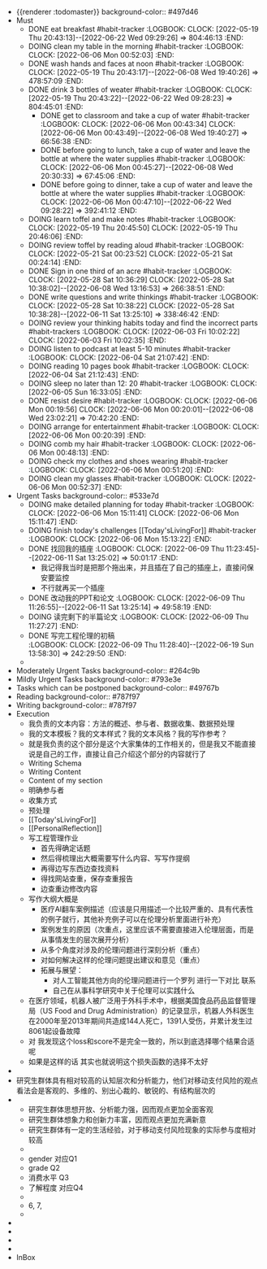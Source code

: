 - {{renderer :todomaster}}
  background-color:: #497d46
- Must
	- DONE eat breakfast #habit-tracker
	  :LOGBOOK:
	  CLOCK: [2022-05-19 Thu 20:43:13]--[2022-06-22 Wed 09:29:26] =>  804:46:13
	  :END:
	- DOING clean my table in the morning #habit-tracker
	  :LOGBOOK:
	  CLOCK: [2022-06-06 Mon 00:52:03]
	  :END:
	- DONE wash hands and faces at noon #habit-tracker
	  :LOGBOOK:
	  CLOCK: [2022-05-19 Thu 20:43:17]--[2022-06-08 Wed 19:40:26] =>  478:57:09
	  :END:
	- DONE drink 3 bottles of weater #habit-tracker
	  :LOGBOOK:
	  CLOCK: [2022-05-19 Thu 20:43:22]--[2022-06-22 Wed 09:28:23] =>  804:45:01
	  :END:
		- DONE get to classroom and take a cup of water #habit-tracker
		  :LOGBOOK:
		  CLOCK: [2022-06-06 Mon 00:43:34]
		  CLOCK: [2022-06-06 Mon 00:43:49]--[2022-06-08 Wed 19:40:27] =>  66:56:38
		  :END:
		- DONE before going to lunch, take a cup of water and leave the bottle at  where the water supplies #habit-tracker
		  :LOGBOOK:
		  CLOCK: [2022-06-06 Mon 00:45:27]--[2022-06-08 Wed 20:30:33] =>  67:45:06
		  :END:
		- DONE before going to dinner, take a cup of water and leave the bottle at where the water supplies #habit-tracker 
		  :LOGBOOK:
		  CLOCK: [2022-06-06 Mon 00:47:10]--[2022-06-22 Wed 09:28:22] =>  392:41:12
		  :END:
	- DOING learn toffel and make notes #habit-tracker
	  :LOGBOOK:
	  CLOCK: [2022-05-19 Thu 20:45:50]
	  CLOCK: [2022-05-19 Thu 20:46:06]
	  :END:
	- DOING review toffel by reading aloud #habit-tracker
	  :LOGBOOK:
	  CLOCK: [2022-05-21 Sat 00:23:52]
	  CLOCK: [2022-05-21 Sat 00:24:14]
	  :END:
	- DONE  Sign in one third of an acre #habit-tracker
	  :LOGBOOK:
	  CLOCK: [2022-05-28 Sat 10:36:29]
	  CLOCK: [2022-05-28 Sat 10:38:02]--[2022-06-08 Wed 13:16:53] =>  266:38:51
	  :END:
	- DONE write questions and write thinkings #habit-tracker
	  :LOGBOOK:
	  CLOCK: [2022-05-28 Sat 10:38:22]
	  CLOCK: [2022-05-28 Sat 10:38:28]--[2022-06-11 Sat 13:25:10] =>  338:46:42
	  :END:
	- DOING review your thinking habits today and find the incorrect parts #habit-trackers
	  :LOGBOOK:
	  CLOCK: [2022-06-03 Fri 10:02:22]
	  CLOCK: [2022-06-03 Fri 10:02:35]
	  :END:
	- DOING listen to podcast at least 5-10 minutes #habit-tracker
	  :LOGBOOK:
	  CLOCK: [2022-06-04 Sat 21:07:42]
	  :END:
	- DOING reading 10 pages book #habit-tracker
	  :LOGBOOK:
	  CLOCK: [2022-06-04 Sat 21:12:43]
	  :END:
	- DOING sleep no later than 12: 20 #habit-tracker
	  :LOGBOOK:
	  CLOCK: [2022-06-05 Sun 16:33:05]
	  :END:
	- DONE resist desire #habit-tracker
	  :LOGBOOK:
	  CLOCK: [2022-06-06 Mon 00:19:56]
	  CLOCK: [2022-06-06 Mon 00:20:01]--[2022-06-08 Wed 23:02:21] =>  70:42:20
	  :END:
	- DOING arrange for entertainment #habit-tracker
	  :LOGBOOK:
	  CLOCK: [2022-06-06 Mon 00:20:39]
	  :END:
	- DOING comb my hair #habit-tracker
	  :LOGBOOK:
	  CLOCK: [2022-06-06 Mon 00:48:13]
	  :END:
	- DOING check my clothes and shoes wearing #habit-tracker 
	  :LOGBOOK:
	  CLOCK: [2022-06-06 Mon 00:51:20]
	  :END:
	- DOING clean my glasses #habit-tracker
	  :LOGBOOK:
	  CLOCK: [2022-06-06 Mon 00:52:37]
	  :END:
- Urgent Tasks
  background-color:: #533e7d
	- DOING make detailed planning for today #habit-tracker
	  :LOGBOOK:
	  CLOCK: [2022-06-06 Mon 15:11:41]
	  CLOCK: [2022-06-06 Mon 15:11:47]
	  :END:
	- DOING finish today's challenges [[Today'sLivingFor]] #habit-tracker
	  :LOGBOOK:
	  CLOCK: [2022-06-06 Mon 15:13:22]
	  :END:
	- DONE 找回我的插座 
	  :LOGBOOK:
	  CLOCK: [2022-06-09 Thu 11:23:45]--[2022-06-11 Sat 13:25:02] =>  50:01:17
	  :END:
		- 我记得我当时是把那个拖出来，并且插在了自己的插座上，直接问保安要监控
		- 不行就再买一个插座
	- DONE 改动我的PPT和论文 
	  :LOGBOOK:
	  CLOCK: [2022-06-09 Thu 11:26:55]--[2022-06-11 Sat 13:25:14] =>  49:58:19
	  :END:
	- DOING 读完剩下的半篇论文 
	  :LOGBOOK:
	  CLOCK: [2022-06-09 Thu 11:27:27]
	  :END:
	- DONE 写完工程伦理的初稿  
	  :LOGBOOK:
	  CLOCK: [2022-06-09 Thu 11:28:40]--[2022-06-19 Sun 13:58:30] =>  242:29:50
	  :END:
	-
- Moderately Urgent Tasks
  background-color:: #264c9b
- Mildly Urgent Tasks
  background-color:: #793e3e
- Tasks which can be postponed
  background-color:: #49767b
- Reading
  background-color:: #787f97
- Writing
  background-color:: #787f97
- Execution
	- 我负责的文本内容：方法的概述、参与者、数据收集、数据预处理
	- 我的文本模板？我的文本样式？我的文本风格？我的写作参考？
	- 就是我负责的这个部分是这个大家集体的工作相关的，但是我又不能直接说是自己的工作，直接让自己介绍这个部分的内容就行了
	- Writing Schema
	- Writing Content
	- Content of my section
	- 明确参与者
	- 收集方式
	- 预处理
	- [[Today'sLivingFor]]
	- [[PersonalReflection]]
	- 写工程管理作业
		- 首先得确定话题
		- 然后得梳理出大概需要写什么内容、写写作提纲
		- 再得边写东西边查找资料
		- 得找网站查重，保存查重报告
		- 边查重边修改内容
	- 写作大纲大概是
		- 医疗AI翻车案例描述（应该是只用描述一个比较严重的、具有代表性的例子就行，其他补充例子可以在伦理分析里面进行补充）
		- 案例发生的原因（次重点，这里应该不需要直接进入伦理层面，而是从事情发生的层次展开分析）
		- 从多个角度对涉及的伦理问题进行深刻分析（重点）
		- 对如何解决这样的伦理问题提出建议和意见（重点）
		- 拓展与展望：
			- 对人工智能其他方向的伦理问题进行一个罗列   进行一下对比 联系
			- 自己在从事科学研究中关于伦理可以实践什么
	- 在医疗领域，机器人被广泛用于外科手术中，根据美国食品药品监督管理局（US Food and Drug Administration）的记录显示，机器人外科医生在2000年至2013年期间共造成144人死亡，1391人受伤，并累计发生过8061起设备故障
	- 对  我发现这个loss和score不是完全一致的，所以到底选择哪个结果合适呢
	- 如果是这样的话  其实也就说明这个损失函数的选择不太好
-
- 研究生群体具有相对较高的认知层次和分析能力，他们对移动支付风险的观点看法会是客观的、多维的、别出心裁的、敏锐的、有结构层次的
-
	- 研究生群体思想开放、分析能力强，因而观点更加全面客观
	- 研究生群体想象力和创新力丰富，因而观点更加充满新意
	- 研究生群体有一定的生活经验，对于移动支付风险现象的实际参与度相对较高
	-
	- gender  对应Q1
	- grade    Q2
	- 消费水平   Q3
	- 了解程度  对应Q4
	-
	- 6, 7,
	-
-
-
-
-
- InBox